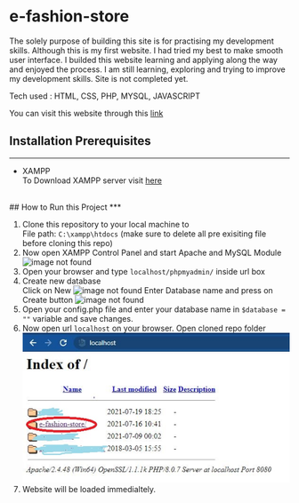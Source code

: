 # e-fashion-store
The solely purpose of building this site is for practising my development skills. Although this is my first website. I had tried my best to make smooth user interface. I builded this website learning and applying along the way and enjoyed the process. I am still learning, exploring and trying to improve my development skills. Site is not completed yet.

Tech used : HTML, CSS, PHP, MYSQL, JAVASCRIPT

You can visit this website through this <a href="http://e-fashion-store.epizy.com/">link</a>

## Installation Prerequisites
***
- XAMPP
  <br>
To Download XAMPP server visit [here](https://www.apachefriends.org/index.html)
<br>
## How to Run this Project
***

1. Clone this repository to your local machine to <br>
    File path: ` C:\xampp\htdocs ` (make sure to delete all pre exisiting file before cloning this repo)
2. Now open XAMPP Control Panel and start Apache and MySQL Module<br>
   ![image not found](https://www.phpflow.com/wp-content/uploads/2020/03/xampp-port-changes.png)
3. Open your browser and type `localhost/phpmyadmin/` inside url box
4. Create new database<br>
   Click on New
   ![image not found](https://www.homeandlearn.co.uk/php/images/database/phpMyAdmin_start_screen2.gif)
   Enter Database name and press on Create button
   ![image not found](https://www.android-examples.com/wp-content/uploads/2015/12/create-database.png)
5. Open your config.php file and enter your database name in `$database = ""` variable and save changes.
6. Now open url `localhost` on your browser.
   Open cloned repo folder
   ![image not found](./img/page.jpg)
7. Website will be loaded immedialtely.
